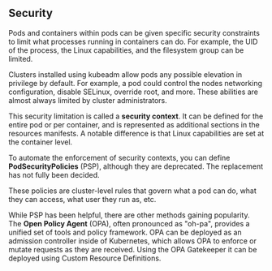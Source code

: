 ## Security

Pods and containers within pods can be given specific security constraints to limit what processes running in containers can do. For example, the UID of the process, the Linux capabilities, and the filesystem group can be limited.

Clusters installed using kubeadm allow pods any possible elevation in privilege by default. For example, a pod could control the nodes networking configuration, disable SELinux, override root, and more. These abilities are almost always limited by cluster administrators.

This security limitation is called a **security context**. It can be defined for the entire pod or per container, and is represented as additional sections in the resources manifests. A notable difference is that Linux capabilities are set at the container level.

To automate the enforcement of security contexts, you can define **PodSecurityPolicies** (PSP), although they are deprecated. The replacement has not fully been decided.

These policies are cluster-level rules that govern what a pod can do, what they can access, what user they run as, etc.

While PSP has been helpful, there are other methods gaining popularity. The **Open Policy Agent** (OPA), often pronounced as "oh-pa", provides a unified set of tools and policy framework. OPA can be deployed as an admission controller inside of Kubernetes, which allows OPA to enforce or mutate requests as they are received. Using the OPA Gatekeeper it can be deployed using Custom Resource Definitions.
